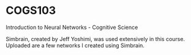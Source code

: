 # COGS103
Introduction to Neural Networks - Cognitive Science

Simbrain, created by Jeff Yoshimi, was used extensively in this course. Uploaded are a few networks I created using Simbrain.
